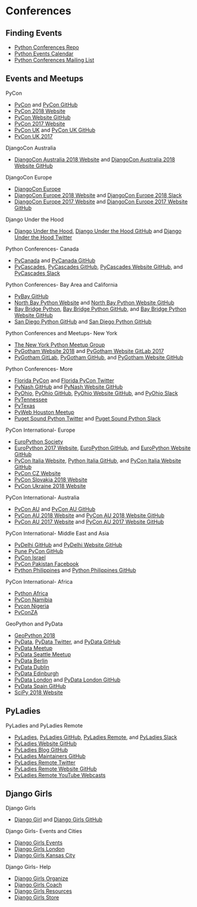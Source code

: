 # Conferences

## Finding Events

* [Python Conferences Repo](https://github.com/python-organizers/conferences)
* [Python Events Calendar](https://wiki.python.org/moin/PythonEventsCalendar)
* [Python Conferences Mailing List](https://mail.python.org/mailman/listinfo/conferences)

## Events and Meetups

PyCon
* [PyCon](http://www.pycon.org) and [PyCon GitHub](https://github.com/PyCon)
* [PyCon 2018 Website](https://us.pycon.org/2018)
* [PyCon Website GitHub](https://github.com/PyCon/pycon)
* [PyCon 2017 Website](https://us.pycon.org/2017)
* [PyCon UK](http://uk.python.org) and [PyCon UK GitHub](https://github.com/PyconUK)
* [PyCon UK 2017](http://2017.pyconuk.org)

DjangoCon Australia
* [DjangoCon Australia 2018 Website](http://2018.djangocon.com.au) and [DjangoCon Australia 2018 Website GitHub](https://github.com/djangocon/2018.djangocon.com.au)

<!--
https://github.com/glasnt/shirts | glasnt/shirts: Campaign for DjangoCon AU 5 years of shirts sale
-->

DjangoCon Europe
* [DjangoCon Europe](https://djangocon.eu)
* [DjangoCon Europe 2018 Website](https://2018.djangocon.eu) and [DjangoCon Europe 2018 Slack](https://djangoconeurope18.slack.com)
* [DjangoCon Europe 2017 Website](https://2017.djangocon.eu) and [DjangoCon Europe 2017 Website GitHub](https://github.com/djangocon/2017.djangocon.eu)

<!--
https://github.com/rixx/djangocon-europe-18-blog | rixx/djangocon-europe-18-blog
https://www.djangoproject.com/weblog/2017/jul/02/djangocon-europe-2018-call-volunteers/

https://medium.com/@mxsash/the-deepest-secret-of-the-secret-society-of-the-stroopwafel-9d7cfca26c05 | The deepest secret of the Secret Society of the Stroopwafel
https://twitter.com/mxsash/status/1000387993012768768 | Sasha 🐿🦄🏳️‍🌈 on Twitter: "If you saw me at @DjangoConEurope with a little bag and a strange stamp, asking questions like “stroopwafel?” or “want to join the secret society?”, here’s what it’s all about: The deepest secret of the Secret Society of the Stroopwafel: https://t.co/SnKWM92OHa #djangocon"
https://twitter.com/stroopwafelsoc | Scrt Stroopwafel soc (@stroopwafelsoc) | Twitter
-->

Django Under the Hood
* [Django Under the Hood](https://www.djangounderthehood.com), [Django Under the Hood GitHub](https://github.com/djangounderthehood) and [Django Under the Hood Twitter](https://twitter.com/DjangoUnderHood)

Python Conferences- Canada
* [PyCanada](https://2017.pycon.ca) and [PyCanada GitHub](https://github.com/pyconca)
* [PyCascades](https://www.pycascades.com), [PyCascades GitHub](https://github.com/pycascades), [PyCascades Website GitHub](https://github.com/pycascades/www.pycascades.com), and [PyCascades Slack](http://pycascades-slack.herokuapp.com)

Python Conferences- Bay Area and California
* [PyBay GitHub](https://github.com/pybay)
* [North Bay Python Website](https://2017.northbaypython.org) and [North Bay Python Website GitHub](https://github.com/northbaypython/website)
* [Bay Bridge Python](http://baybridgepython.org), [Bay Bridge Python GitHub](https://github.com/baybridgepython), and [Bay Bridge Python Website GitHub](https://github.com/baybridgepython/baybridgepython.org)
* [San Diego Python GitHub](http://www.pythonsd.org) and [San Diego Python GitHub](https://github.com/pythonsd)

Python Conferences and Meetups- New York
* [The New York Python Meetup Group](https://www.meetup.com/nycpython)
* [PyGotham Website 2018](https://2018.pygotham.org) and [PyGotham Website GitLab 2017](https://gitlab.com/pygotham/2017)
* [PyGotham GitLab](https://gitlab.com/pygotham), [PyGotham GitHub](https://github.com/PyGotham), and [PyGotham Website GitHub](https://github.com/PyGotham/pygotham) 

Python Conferences- More
* [Florida PyCon](http://flpy.org) and [Florida PyCon Twitter](https://twitter.com/flpycon)
* [PyNash GitHub](https://github.com/pynashorg) and [PyNash Website GitHub](https://github.com/pynashorg/pynashorg.github.com)
* [PyOhio](www.pyohio.org), [PyOhio GitHub](https://github.com/pyohio), [PyOhio Website GitHub](https://github.com/pyohio/pyohio-website), and [PyOhio Slack](https://slack.pyohio.org)
* [PyTennessee](https://www.pytennessee.org)
* [PyTexas](https://www.pytexas.org)
* [PyWeb Houston Meetup](https://www.meetup.com/python-web-houston)
* [Puget Sound Python Twitter](https://twitter.com/ps_python) and [Puget Sound Python Slack](http://pugetsoundpython-slack.herokuapp.com)

PyCon International- Europe
* [EuroPython Society](http://www.europython-society.org)
* [EuroPython 2017 Website](https://ep2017.europython.eu), [EuroPython GitHub](https://github.com/EuroPython), and [EuroPython Website GitHub](https://github.com/EuroPython/epcon) 
* [PyCon Italia Website](https://www.pycon.it), [Python Italia GitHub](https://github.com/pythonitalia), and [PyCon Italia Website GitHub](https://github.com/pythonitalia/pycon_site)
* [PyCon CZ Website](https://cz.pycon.org)
* [PyCon Slovakia 2018 Website](https://2018.pycon.sk/sk)
* [PyCon Ukraine 2018 Website](https://2018.uapycon.org)

<!--
https://www.meetup.com/LondonPython/ | London Python (London, United Kingdom) | Meetup
https://www.eventbrite.co.uk/e/djugl-django-user-group-london-tickets-39048331611 | DJUGL - Django User Group London Tickets, Tue, 21 Nov 2017 at 19:00 | Eventbrite
-->

PyCon International- Australia
* [PyCon AU](https://pycon-au.org) and [PyCon AU GitHub](https://github.com/pyconau)
* [PyCon AU 2018 Website](http://2018.pycon-au.org) and [PyCon AU 2018 Website GitHub](https://github.com/pyconau/2018.pycon-au.org)
* [PyCon AU 2017 Website](https://2017.pycon-au.org) and [PyCon AU 2017 Website GitHub](https://github.com/pyconau2017)

<!--
https://github.com/glasnt/pyconau-test
-->

PyCon International- Middle East and Asia
* [PyDelhi GitHub](https://github.com/pydelhi) and [PyDelhi Website GitHub](https://github.com/pydelhi/conference)
* [Pune PyCon GitHub](https://github.com/PyConPune/pune.pycon.org)
* [PyCon Israel](http://il.pycon.org)
* [PyCon Pakistan Facebook](https://www.facebook.com/PyConPakistan)
* [Python Philippines](https://pycon.python.ph) and [Python Philippines GitHub](https://github.com/pythonph)

PyCon International- Africa
* [Python Africa](https://africa.python.org)
* [PyCon Namibia](https://na.pycon.org)
* [Pycon Nigeria](https://pycon.ng)
* [PyConZA](https://za.pycon.org)

GeoPython and PyData
* [GeoPython 2018](http://2018.geopython.net)
* [PyData](http://pydata.org), [PyData Twitter](https://twitter.com/PyData), and [PyData GitHub](https://github.com/pydata)
* [PyData Meetup](https://www.meetup.com/pro/pydata)
* [PyData Seattle Meetup](https://www.meetup.com/pydata_seattle)
* [PyData Berlin](https://github.com/pydataberlin)
* [PyData Dublin](https://pydatadublin.github.io)
* [PyData Edinburgh](https://twitter.com/PyDataEdinburgh)
* [PyData London](http://london.pydata.org) and [PyData London GitHub](https://github.com/PyDataLondon)
* [PyData Spain GitHub](https://github.com/python-spain)
* [SciPy 2018 Website](https://scipy2018.scipy.org)

<!--
https://github.com/pydata/conf_site
https://pydata.org/london2018
https://docs.google.com/forms/d/e/1FAIpQLSefj325nEwZSArxzEq3BOJdE6L3weMsBZJSDUS_61T7w3t3hw/viewform | SciPy 2018 Program Committee Interest Form
-->

## PyLadies

PyLadies and PyLadies Remote
* [PyLadies](http://www.pyladies.com), [PyLadies GitHub](https://github.com/pyladies), [PyLadies Remote](https://tlk.io/pyladiesremote), and [PyLadies Slack](http://slackin.pyladies.com)
* [PyLadies Website GitHub](https://github.com/pyladies/pyladies)
* [PyLadies Blog GitHub](https://github.com/pyladies/pyladies-blog)
* [PyLadies Maintainers GitHub](https://github.com/pyladies/pyladies-maintainers)
* [PyLadies Remote Twitter](https://twitter.com/pyladiesremote)
* [PyLadies Remote Website GitHub](https://github.com/pyladies-remote/website)
* [PyLadies Remote YouTube Webcasts](https://www.youtube.com/channel/UCyVogtilYlp1B1ZeFdnmDxQ)

## Django Girls

Django Girls
* [Django Girl](https://djangogirls.org) and [Django Girls GitHub](https://github.com/DjangoGirls) 

Django Girls- Events and Cities
* [Django Girls Events](https://djangogirls.org/events)
* [Django Girls London](https://djangogirls.org/london)
* [Django Girls Kansas City](https://djangogirls.org/kansascity)

Django Girls- Help
* [Django Girls Organize](http://organize.djangogirls.org)  
* [Django Girls Coach](http://coach.djangogirls.org)  
* [Django Girls Resources](https://github.com/DjangoGirls/resources) 
* [Django Girls Store](https://store.djangogirls.org)
